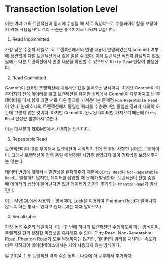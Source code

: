 # Transaction Isolation Level

이는 여러 개의 트랜잭션이 동시에 수행될 때 서로 독립적으로 수행되어야 함을 보장하기 위해 사용됩니다. 격리 수준은 총 4가지로 나눠져 있습니다.

1. Read Incommitted

가장 낮은 수준의 레벨로, 각 트랜잭션에서의 변경 내용이 반영되었는지(commit) 여부에 상관없이 다른 트랜잭션에서 값을 읽을 수 있다. 아직 트랜잭션 작업이 완료되지 않았음에도 다른 트랜잭션에서 변경 내용을 확인할 수 있으므로 `Dirty Read` 현상이 발생한다.

2. Read Committed

Commit이 완료된 트랜잭션에 대해서만 값을 읽어오는 방식이다. 하지만 Commit이 이루어지기 전에 데이터를 읽고 트랜잭션을 유지한 상태에서 Commit이 이루어지고 난 후 데이터를 다시 읽게 되면 서로 다른 결과를 가져온다는 문제점 `Non-Repeatable Read`이 있다. 원래 하나의 트랜잭션에서 동일한 쿼리를 수행했다면, 동일한 결과가 나와야 하는데 그렇지 않은 것이다. 하지만 Commit이 완료된 데이터만 가져오기 때문에 `Dirty Read` 현상은 발생하지 않는다.

이는 대부분의 RDBMS에서 사용하는 방식이다.

3. Repeatable Read

트랜잭션마다 ID를 부여해서 트랜잭션이 시작되기 전에 변경된 사항만 읽어오는 방식이다. 그래서 트랜잭션이 진행 중일 때 변경된 사항은 반영되지 않아 정확성을 보장해주지는 않는다.

데이터 변경에 대해서는 일관성을 유지해주기 때문에 `Dirty Read`나 `Non-Repeatable Read`는 발생하지 않지만, 데이터를 삽입할 때 문제가 발생한다. 트랜잭션이 진행 중일 때 데이터의 삽입이 일어난다면 없던 데이터가 갑자기 추가되는 `Phantom Read`가 발생한다.

이는 MySQL에서 사용되는 방식이며, Lock을 이용하여 Phantom Read가 일어나지 않도록 하는 방식도 있다고 한다. (이는 차차 알아보자)

4. Serializable

가장 높은 수준의 레벨이다. 이는 한 번에 하나의 트랜잭션만 수행하도록 하는 방식이며, 트랜잭션 간의 완전한 독립성을 유지해줄 수 있다. Dirty Read, Non-Repeatable Read, Phantom Read가 모두 발생하지는 않지만, 데이터의 쿼리를 처리하는 속도가 너무 저하되어 데이터베이스에서는 거의 사용되지 않는 방식이다.

😀 2024-1-8: 트랜잭션 격리 수준 정리 - 나중에 더 공부해서 추가하자.